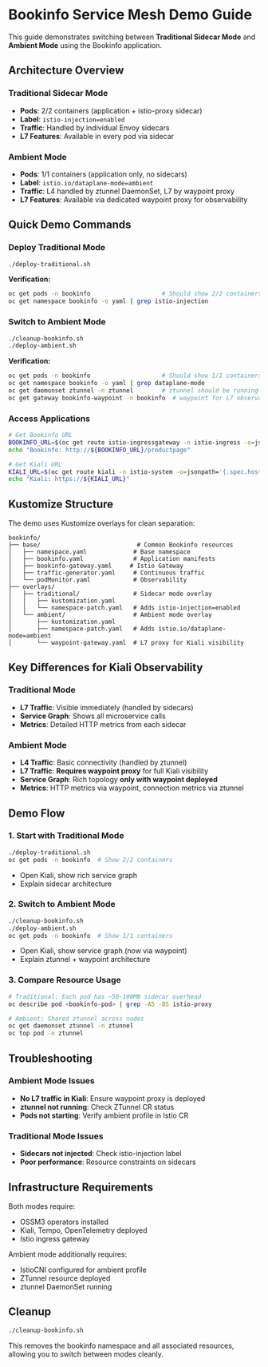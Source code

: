 # Bookinfo Service Mesh Demo Guide

This guide demonstrates switching between **Traditional Sidecar Mode** and **Ambient Mode** using the Bookinfo application.

## Architecture Overview

### Traditional Sidecar Mode
- **Pods**: 2/2 containers (application + istio-proxy sidecar)
- **Label**: `istio-injection=enabled`
- **Traffic**: Handled by individual Envoy sidecars
- **L7 Features**: Available in every pod via sidecar

### Ambient Mode  
- **Pods**: 1/1 containers (application only, no sidecars)
- **Label**: `istio.io/dataplane-mode=ambient`
- **Traffic**: L4 handled by ztunnel DaemonSet, L7 by waypoint proxy
- **L7 Features**: Available via dedicated waypoint proxy for observability

## Quick Demo Commands

### Deploy Traditional Mode
```bash
./deploy-traditional.sh
```

**Verification:**
```bash
oc get pods -n bookinfo                    # Should show 2/2 containers
oc get namespace bookinfo -o yaml | grep istio-injection
```

### Switch to Ambient Mode
```bash
./cleanup-bookinfo.sh
./deploy-ambient.sh
```

**Verification:**
```bash
oc get pods -n bookinfo                    # Should show 1/1 containers  
oc get namespace bookinfo -o yaml | grep dataplane-mode
oc get daemonset ztunnel -n ztunnel        # ztunnel should be running
oc get gateway bookinfo-waypoint -n bookinfo  # waypoint for L7 observability
```

### Access Applications
```bash
# Get Bookinfo URL
BOOKINFO_URL=$(oc get route istio-ingressgateway -n istio-ingress -o=jsonpath='{.spec.host}')
echo "Bookinfo: http://${BOOKINFO_URL}/productpage"

# Get Kiali URL
KIALI_URL=$(oc get route kiali -n istio-system -o=jsonpath='{.spec.host}')
echo "Kiali: https://${KIALI_URL}"
```

## Kustomize Structure

The demo uses Kustomize overlays for clean separation:

```
bookinfo/
├── base/                           # Common Bookinfo resources
│   ├── namespace.yaml             # Base namespace
│   ├── bookinfo.yaml              # Application manifests
│   ├── bookinfo-gateway.yaml     # Istio Gateway
│   ├── traffic-generator.yaml     # Continuous traffic
│   └── podMonitor.yaml            # Observability
├── overlays/
│   ├── traditional/               # Sidecar mode overlay
│   │   ├── kustomization.yaml
│   │   └── namespace-patch.yaml   # Adds istio-injection=enabled
│   └── ambient/                   # Ambient mode overlay
│       ├── kustomization.yaml
│       ├── namespace-patch.yaml   # Adds istio.io/dataplane-mode=ambient
│       └── waypoint-gateway.yaml  # L7 proxy for Kiali visibility
```

## Key Differences for Kiali Observability

### Traditional Mode
- **L7 Traffic**: Visible immediately (handled by sidecars)
- **Service Graph**: Shows all microservice calls
- **Metrics**: Detailed HTTP metrics from each sidecar

### Ambient Mode  
- **L4 Traffic**: Basic connectivity (handled by ztunnel)
- **L7 Traffic**: **Requires waypoint proxy** for full Kiali visibility
- **Service Graph**: Rich topology **only with waypoint deployed**
- **Metrics**: HTTP metrics via waypoint, connection metrics via ztunnel

## Demo Flow

### 1. Start with Traditional Mode
```bash
./deploy-traditional.sh
oc get pods -n bookinfo  # Show 2/2 containers
```
- Open Kiali, show rich service graph
- Explain sidecar architecture

### 2. Switch to Ambient Mode
```bash
./cleanup-bookinfo.sh
./deploy-ambient.sh
oc get pods -n bookinfo  # Show 1/1 containers
```
- Open Kiali, show service graph (now via waypoint)
- Explain ztunnel + waypoint architecture

### 3. Compare Resource Usage
```bash
# Traditional: Each pod has ~50-100MB sidecar overhead
oc describe pod <bookinfo-pod> | grep -A5 -B5 istio-proxy

# Ambient: Shared ztunnel across nodes
oc get daemonset ztunnel -n ztunnel
oc top pod -n ztunnel
```

## Troubleshooting

### Ambient Mode Issues
- **No L7 traffic in Kiali**: Ensure waypoint proxy is deployed
- **ztunnel not running**: Check ZTunnel CR status
- **Pods not starting**: Verify ambient profile in Istio CR

### Traditional Mode Issues  
- **Sidecars not injected**: Check istio-injection label
- **Poor performance**: Resource constraints on sidecars

## Infrastructure Requirements

Both modes require:
- OSSM3 operators installed
- Kiali, Tempo, OpenTelemetry deployed
- Istio ingress gateway

Ambient mode additionally requires:
- IstioCNI configured for ambient profile
- ZTunnel resource deployed
- ztunnel DaemonSet running

## Cleanup

```bash
./cleanup-bookinfo.sh
```

This removes the bookinfo namespace and all associated resources, allowing you to switch between modes cleanly.